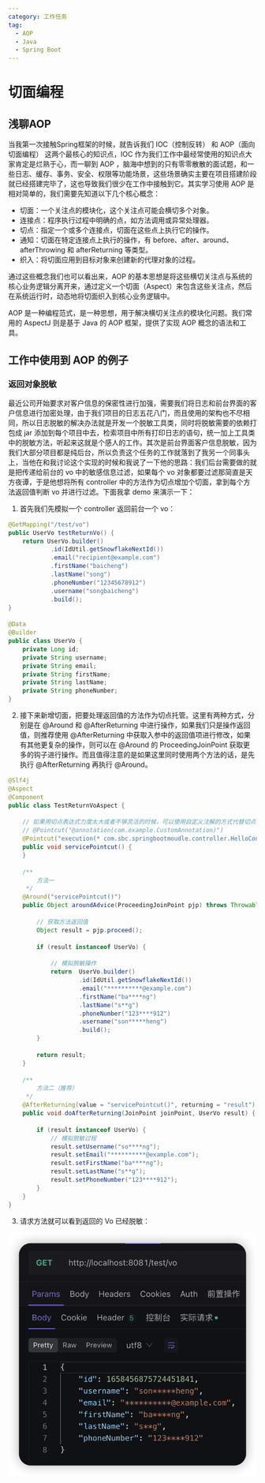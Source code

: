 ```yaml
---
category: 工作任务
tag: 
  - AOP
  - Java
  - Spring Boot
---
```


# 切面编程
## 浅聊AOP
当我第一次接触Spring框架的时候，就告诉我们 IOC（控制反转） 和 AOP（面向切面编程） 这两个最核心的知识点，IOC 作为我们工作中最经常使用的知识点大家肯定是烂熟于心，而一聊到 AOP ，脑海中想到的只有零零散散的面试题，和一些日志、缓存、事务、安全、权限等功能场景，这些场景确实主要在项目搭建阶段就已经搭建完毕了，这也导致我们很少在工作中接触到它。其实学习使用 AOP 是相对简单的，我们需要先知道以下几个核心概念：

- 切面：一个关注点的模块化，这个关注点可能会横切多个对象。
- 连接点：程序执行过程中明确的点，如方法调用或异常处理器。
- 切点：指定一个或多个连接点，切面在这些点上执行它的操作。
- 通知：切面在特定连接点上执行的操作，有 before、after、around、afterThrowing 和 afterReturning 等类型。
- 织入：将切面应用到目标对象来创建新的代理对象的过程。

通过这些概念我们也可以看出来，AOP 的基本思想是将这些横切关注点与系统的核心业务逻辑分离开来，通过定义一个切面（Aspect）来包含这些关注点，然后在系统运行时，动态地将切面织入到核心业务逻辑中。

AOP 是一种编程范式，是一种思想，用于解决横切关注点的模块化问题。我们常用的 AspectJ 则是基于 Java 的 AOP 框架，提供了实现 AOP 概念的语法和工具。

## 工作中使用到 AOP 的例子
### 返回对象脱敏
最近公司开始要求对客户信息的保密性进行加强，需要我们将日志和前台界面的客户信息进行加密处理，由于我们项目的日志五花八门，而且使用的架构也不尽相同，所以日志脱敏的解决办法就是开发一个脱敏工具类，同时将脱敏需要的依赖打包成 jar 添加到每个项目中去，检索项目中所有打印日志的语句，统一加上工具类中的脱敏方法，听起来这就是个感人的工作。其次是前台界面客户信息脱敏，因为我们大部分项目都是纯后台，所以负责这个任务的工作就落到了我另一个同事头上，当他在和我讨论这个实现的时候和我说了一下他的思路：我们后台需要做的就是把传递给前台的 vo 中的敏感信息过滤，如果每个 vo 对象都要过滤那简直是天方夜谭，于是他想将所有 controller 中的方法作为切点增加个切面，拿到每个方法返回值判断 vo 并进行过滤。下面我拿 demo 来演示一下：

1. 首先我们先模拟一个 controller 返回前台一个 vo：

```java
@GetMapping("/test/vo")
public UserVo testReturnVo() {
    return UserVo.builder()
            .id(IdUtil.getSnowflakeNextId())
            .email("recipient@example.com")
            .firstName("baicheng")
            .lastName("song")
            .phoneNumber("12345678912")
            .username("songbaicheng")
            .build();
}

@Data
@Builder
public class UserVo {
    private Long id;
    private String username;
    private String email;
    private String firstName;
    private String lastName;
    private String phoneNumber;
}
```

2. 接下来新增切面，把要处理返回值的方法作为切点托管。这里有两种方式，分别是在 @Around 和 @AfterReturning 中进行操作，如果我们只是操作返回值，则推荐使用 @AfterReturning 中获取入参中的返回值项进行修改，如果有其他更复杂的操作，则可以在 @Around 的 ProceedingJoinPoint 获取更多的钩子进行操作。而且值得注意的是如果这里同时使用两个方法的话，是先执行 @AfterReturning 再执行 @Around。

```java
@Slf4j
@Aspect
@Component
public class TestReturnVoAspect {

    // 如果用切点表达式力度太大或者不够灵活的时候，可以使用自定义注解的方式代替切点表达：
    // @Pointcut("@annotation(com.example.CustomAnnotation)")
    @Pointcut("execution(* com.sbc.springbootmoudle.controller.HelloController.testReturnVo(..))")
    public void servicePointcut() {
    }

    /**
        方法一
     */
    @Around("servicePointcut()")
    public Object aroundAdvice(ProceedingJoinPoint pjp) throws Throwable {

        // 获取方法返回值
        Object result = pjp.proceed();

        if (result instanceof UserVo) {
            
            // 模拟脱敏操作
            return  UserVo.builder()
                    .id(IdUtil.getSnowflakeNextId())
                    .email("**********@example.com")
                    .firstName("ba****ng")
                    .lastName("s**g")
                    .phoneNumber("123****912")
                    .username("son*****heng")
                    .build();
        }

        return result;
    }

    /**
        方法二（推荐）
     */
    @AfterReturning(value = "servicePointcut()", returning = "result")
    public void doAfterReturning(JoinPoint joinPoint, UserVo result) {

        if (result instanceof UserVo) {
            // 模拟脱敏过程
            result.setUsername("so****ng");
            result.setEmail("**********@example.com");
            result.setFirstName("ba****ng");
            result.setLastName("s**g");
            result.setPhoneNumber("123****912");
        }
    }
}
```
3. 请求方法就可以看到返回的 Vo 已经脱敏：

![脱敏后的 Vo](/assets/images/work-task/development/log-desensitization/return-vo.png)